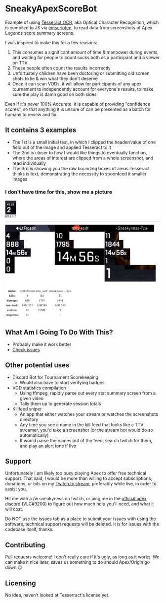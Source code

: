 # SneakyApexScoreBot
Example of using [Tesseract OCR](https://github.com/naptha/tesseract.js#tesseractjs), aka Optical Character Recognition, which is compiled to JS via [emscripten](https://github.com/kripken/emscripten), to read data from screenshots of Apex Legends score summary screens.  
  
I was inspired to make this for a few reasons: 
 1) This consumes a significant amount of time & manpower during events, and waiting for people to count sucks both as a participant and a viewer on TTV
 2) These people often count the results incorrectly
 3) Unfortuately children have been doctoring or submitting old screen shots to lie & win what they don't deserve
 4) Once it can scan VODs, it will allow for participants of any apex tournament to independently account for everyone's results, to make sure the play is damn good on both sides. 

Even if it's never 100% Accurate, it is capable of providing "confidence scores", so that anything it is unsure of can be presented as a batch for humans to review and fix. 

## It contains 3 examples
- The 1st is a small initial test, in which I clipped the header/value of one field out of the image and applied Tesseract to it
- The 2nd is closer to how I would like things to eventually function, where the areas of interest are clipped from a whole screenshot, and read individually
- The 3rd is showing you the raw bounding boxes of areas Tesseract thinks is text, demonstrating the necessity to spoonfeed it smaller images

### I don't have time for this, show me a picture
![](https://github.com/sneakyness/SneakyApexScoreBot/blob/master/examplescreen.png)

## What Am I Going To Do With This?
- Probably make it work better
- [Check issues](https://github.com/sneakyness/SneakyApexScoreBot/issues)

## Other potential uses
- Discord Bot for Tournament Scorekeeping
    - Would also have to start verifying badges 
- VOD statistics compilation
    - Using ffmpeg, rapidly parse out every stat summary screen from a given video
    - Tally them up to generate session totals
- Killfeed sniper 
    - An app that either watches your stream or watches the screenshots directory
    - Any time you see a name in the kill feed that looks like a TTV streamer, you'd take a screenshot (or the stream bot would do so automatically)
    - It would parse the names out of the feed, search twitch for them, and play an alert tone if live

## Support
Unfortunately I am likely too busy playing Apex to offer free technical support. That said, I would be more than willing to accept subscriptions, donations, or bits on my [Twitch.tv stream](https://twitch.tv/sneakyness), preferably while live, in order to assist you.  

Hit me with a /w sneakyness on twitch, or ping me in the [official apex discord](https://discord.gg/apexlegends) (VLC#9200) to figure out how much help you'll need, and what it will cost. 

Do NOT use the issues tab as a place to submit your issues with using the software, technical support requests will be deleted. It is for issues with the codebase itself, thanks.

## Contributing
Pull requests welcome! I don't really care if it's ugly, as long as it works. We can make it nice later, saves us something to do should Apex/Origin go down 😏

## Licensing 
No idea, haven't looked at Tesserract's license yet.
